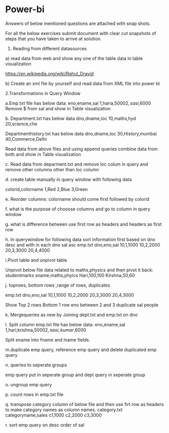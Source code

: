 # Power-bi

Answers of below mentioned questions are attached with snap shots.

For all the below exercises submit document with clear cut snapshots of steps that you have taken to arrive at solution.

1. Reading from different datasources

a) read  data from web and show any one of the table data in table visualization

https://en.wikipedia.org/wiki/Rahul_Dravid

b) Create an xml file by yourself and read data from XML file into power bi



2.Transformations in Query Window

a.Emp.txt file has below data:
eno,ename,sal
1,haria,$5000
2,sasi,$6000
Remove $ from sal and show in Table visualization


b. Department.txt has below data
   dno,dname,loc
   10,maths,hyd
   20,science,che


   Departmenthistory.txt  has below data
   dno,dname,loc
   30,History,mumbai
   40,Commerce,Delhi
   

Read data from above files and using append queries combine data from both and show in Table visualization


c. Read data from deparment.txt and remove loc colum in query and remove other columns other than loc column


d. create table manually in query window with following data

colorid,colorname
1,Red
2,Blue
3,Green

e. Reorder  columns: colorname should come first followed by colorid

f. what is the purpose of chooose columns and go to column in query window

g. what is difference between use first row as headers and headers as first row

h. In querywindow for following data sort information first based on dno desc and with in each dno sal asc
emp.txt
dno,eno,sal
10,1,1000
10,2,2000
20,3,3000
20,4,4000

i.Pivot table and unpivot table

Unpivot below file data related to maths,physics  and then pivot it back:
studentmarks
sname,maths,phyics
Hari,100,100
Kirshna,50,60


j. toprows, bottom rows ,range of rows, duplicates 

emp.txt
dno,eno,sal
10,1,1000
10,2,2000
20,3,3000
20,4,3000

Show 
Top 2 rows
Bottom 1 row
eno between 2 and 3
duplicate sal people 

k. Mergequeries as new by Joining dept.txt and emp.txt on dno 


l. Split column
emp.txt file has below data:
eno,ename,sal
1,hari;krishna,$5000
2,sasi;kumar,$6000

Split ename into fname and lname fields.



m.duplicate emp query, reference emp query and delete duplicated emp query

n. queries to seperate groups

emp query put in seperate group and dept query in seperate group

o. ungroup emp query

p. count rows in emp.txt file

q. transpose category column  of below file and then use firt row as headers to make category names as column names.
category.txt
categoryname,sales
c1,1000
c2,2000
c3,3000


r. sort emp query on desc order of sal









